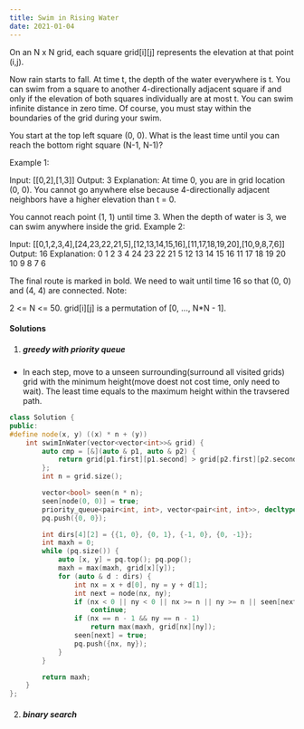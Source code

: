 ```yaml
---
title: Swim in Rising Water
date: 2021-01-04
---
```

On an N x N grid, each square grid[i][j] represents the elevation at that point (i,j).

Now rain starts to fall. At time t, the depth of the water everywhere is t. You can swim from a square to another 4-directionally adjacent square if and only if the elevation of both squares individually are at most t. You can swim infinite distance in zero time. Of course, you must stay within the boundaries of the grid during your swim.

You start at the top left square (0, 0). What is the least time until you can reach the bottom right square (N-1, N-1)?

Example 1:

Input: [[0,2],[1,3]]
Output: 3
Explanation:
At time 0, you are in grid location (0, 0).
You cannot go anywhere else because 4-directionally adjacent neighbors have a higher elevation than t = 0.

You cannot reach point (1, 1) until time 3.
When the depth of water is 3, we can swim anywhere inside the grid.
Example 2:

Input: [[0,1,2,3,4],[24,23,22,21,5],[12,13,14,15,16],[11,17,18,19,20],[10,9,8,7,6]]
Output: 16
Explanation:
 0  1  2  3  4
24 23 22 21  5
12 13 14 15 16
11 17 18 19 20
10  9  8  7  6

The final route is marked in bold.
We need to wait until time 16 so that (0, 0) and (4, 4) are connected.
Note:

2 <= N <= 50.
grid[i][j] is a permutation of [0, ..., N*N - 1].

#### Solutions

1. ##### greedy with priority queue

- In each step, move to a unseen surrounding(surround all visited grids) grid with the minimum height(move doest not cost time, only need to wait). The least time equals to the maximum height within the travsered path.

```cpp
class Solution {
public:
#define node(x, y) ((x) * n + (y))
    int swimInWater(vector<vector<int>>& grid) {
        auto cmp = [&](auto & p1, auto & p2) {
            return grid[p1.first][p1.second] > grid[p2.first][p2.second];
        };
        int n = grid.size();

        vector<bool> seen(n * n);
        seen[node(0, 0)] = true;
        priority_queue<pair<int, int>, vector<pair<int, int>>, decltype(cmp)> pq(cmp);
        pq.push({0, 0});

        int dirs[4][2] = {{1, 0}, {0, 1}, {-1, 0}, {0, -1}};
        int maxh = 0;
        while (pq.size()) {
            auto [x, y] = pq.top(); pq.pop();
            maxh = max(maxh, grid[x][y]);
            for (auto & d : dirs) {
                int nx = x + d[0], ny = y + d[1];
                int next = node(nx, ny);
                if (nx < 0 || ny < 0 || nx >= n || ny >= n || seen[next])
                    continue;
                if (nx == n - 1 && ny == n - 1)
                    return max(maxh, grid[nx][ny]);
                seen[next] = true;
                pq.push({nx, ny});
            }
        }

        return maxh;
    }
};
```

2. ##### binary search
